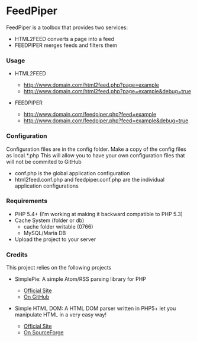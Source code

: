 # FeedPiper

FeedPiper is a toolbox that provides two services:

* HTML2FEED	converts a page into a feed
* FEEDPIPER	merges feeds and filters them

### Usage

* HTML2FEED
  * http://www.domain.com/html2feed.php?page=example
  * http://www.domain.com/html2feed.php?page=example&debug=true

* FEEDPIPER
  * http://www.domain.com/feedpiper.php?feed=example
  * http://www.domain.com/feedpiper.php?feed=example&debug=true

### Configuration

Configuration files are in the config folder.
Make a copy of the config files as local.*.php
This will allow you to have your own configuration files that will not be commited to GitHub

* conf.php is the global application configuration
* html2feed.conf.php and feedpiper.conf.php are the individual application configurations

### Requirements

* PHP 5.4+ (I'm working at making it backward compatible to PHP 5.3)
* Cache System (folder or db)
  * cache folder writable (0766)  
  * MySQL/Maria DB
* Upload the project to your server

### Credits

This project relies on the following projects
* SimplePie: A simple Atom/RSS parsing library for PHP
  * [Official Site](http://simplepie.org/)
  * [On GitHub](https://github.com/simplepie/simplepie/)

* Simple HTML DOM: A HTML DOM parser written in PHP5+ let you manipulate HTML in a very easy way!
  * [Official Site](http://simplehtmldom.sourceforge.net/)
  * [On SourceForge](https://sourceforge.net/projects/simplehtmldom/)
    